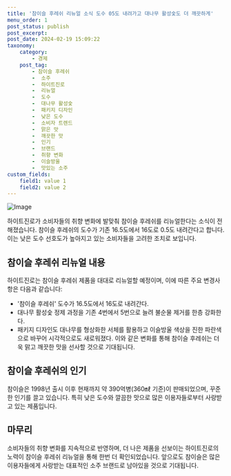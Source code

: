 ```yaml
---
title: '참이슬 후레쉬 리뉴얼 소식 도수 05도 내려가고 대나무 활성숯도 더 깨끗하게'
menu_order: 1
post_status: publish
post_excerpt: 
post_date: 2024-02-19 15:09:22
taxonomy:
    category:
        - 경제
    post_tag:
        - 참이슬 후레쉬
        -  소주
        -  하이트진로
        -  리뉴얼
        -  도수
        -  대나무 활성숯
        -  패키지 디자인
        -  낮은 도수
        -  소비자 트렌드
        -  맑은 맛
        -  깨끗한 맛
        -  인기
        -  브랜드
        -  취향 변화
        -  이슬방울
        -  맛있는 소주
custom_fields:
    field1: value 1
    field2: value 2
---
```


![Image](https://imgnews.pstatic.net/image/437/2024/02/13/0000379421_001_20240213153901495.jpg?type=w647)

하이트진로가 소비자들의 취향 변화에 발맞춰 참이슬 후레쉬를 리뉴얼한다는 소식이 전해졌습니다. 참이슬 후레쉬의 도수가 기존 16.5도에서 16도로 0.5도 내려간다고 합니다. 이는 낮은 도수 선호도가 높아지고 있는 소비자들을 고려한 조치로 보입니다.
## 참이슬 후레쉬 리뉴얼 내용
하이트진로는 참이슬 후레쉬 제품을 대대로 리뉴얼할 예정이며, 이에 따른 주요 변경사항은 다음과 같습니다:
- '참이슬 후레쉬' 도수가 16.5도에서 16도로 내려간다.
- 대나무 활성숯 정제 과정을 기존 4번에서 5번으로 늘려 불순물 제거를 한층 강화한다.
- 패키지 디자인도 대나무를 형상화한 서체를 활용하고 이슬방울 색상을 진한 파란색으로 바꾸어 시각적으로도 새로워졌다.
이와 같은 변화를 통해 참이슬 후레쉬는 더욱 맑고 깨끗한 맛을 선사할 것으로 기대됩니다.
## 참이슬 후레쉬의 인기
참이슬은 1998년 출시 이후 현재까지 약 390억병(360㎖ 기준)이 판매되었으며, 꾸준한 인기를 끌고 있습니다. 특히 낮은 도수와 깔끔한 맛으로 많은 이용자들로부터 사랑받고 있는 제품입니다.
## 마무리
소비자들의 취향 변화를 지속적으로 반영하며, 더 나은 제품을 선보이는 하이트진로의 노력이 참이슬 후레쉬 리뉴얼을 통해 한번 더 확인되었습니다. 앞으로도 참이슬은 많은 이용자들에게 사랑받는 대표적인 소주 브랜드로 남아있을 것으로 기대됩니다.
